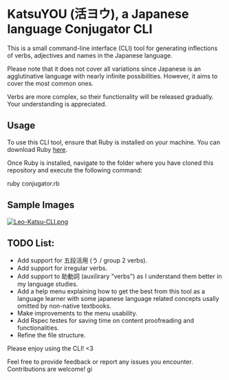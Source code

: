 # KatsuYOU (活ヨウ), a Japanese language Conjugator CLI

This is a small command-line interface (CLI) tool for generating inflections of verbs, adjectives and names in the Japanese language.

Please note that it does not cover all variations since Japanese is an agglutinative language with nearly infinite possibilities. However, it aims to cover the most common ones.

Verbs are more complex, so their functionality will be released gradually. Your understanding is appreciated.

## Usage

To use this CLI tool, ensure that Ruby is installed on your machine. You can download Ruby [here](https://www.ruby-lang.org).

Once Ruby is installed, navigate to the folder where you have cloned this repository and execute the following command:

ruby conjugator.rb

## Sample Images

[![Leo-Katsu-CLI.png](https://i.postimg.cc/J4V99W3B/Leo-Katsu-CLI.png)](https://postimg.cc/RqdsHyDM)

## TODO List:

- Add support for 五段活用 (う / group 2 verbs).
- Add support for irregular verbs.
- Add support to 助動詞 (auxilirary "verbs") as I understand them better in my language studies.
- Add a help menu explaining how to get the best from this tool as a language learner with some japanese language related concepts usally omitted by non-native textbooks.
- Make improvements to the menu usability.
- Add Rspec testes for saving time on content proofreading and functionalities.
- Refine the file structure.


Please enjoy using the CLI! <3

Feel free to provide feedback or report any issues you encounter. Contributions are welcome!
gi
